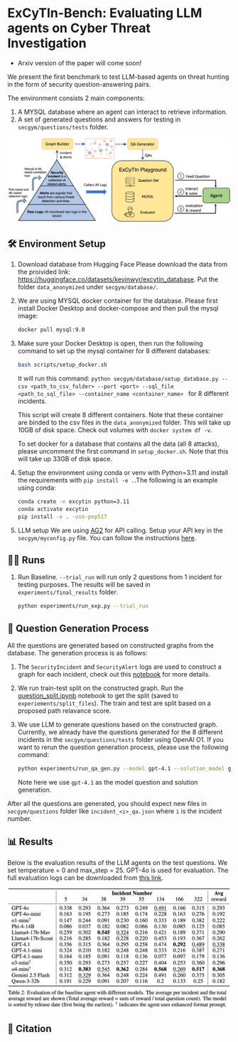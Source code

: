 # ExCyTIn-Bench: Evaluating LLM agents on Cyber Threat Investigation

- Arxiv version of the paper will come soon!

We present the first benchmark to test LLM-based agents on threat hunting in the form of security question-answering pairs.

The environment consists 2 main components:
1. A MYSQL database where an agent can interact to retrieve information.
2. A set of generated questions and answers for testing in `secgym/questions/tests` folder.


<!-- display pdf as image -->
![ExCyTIn-Bench](./secgym/assets/overview.png)


## 🛠️ Environment Setup

1. Download database from Hugging Face
    Please download the data from the proivided link: https://huggingface.co/datasets/kevinwyr/excytin_database.
    Put the folder `data_anonymized` under `secgym/database/`.

2. We are using MYSQL docker container for the database. Please first install Docker Desktop and docker-compose and then pull the mysql image:
    ```bash
    docker pull mysql:9.0
    ```

3. Make sure your Docker Desktop is open, then run the following command to set up the mysql container for 8 different databases:
    ```bash
    bash scripts/setup_docker.sh
    ```
    It will run this command: `python secgym/database/setup_database.py --csv <path_to_csv_folder> --port <port> --sql_file <path_to_sql_file> --container_name <container_name> ` for 8 different incidents.

    This script will create 8 different containers. Note that these container are binded to the csv files in the `data_anonymized` folder. This will take up 10GB of disk space.
    Check out volumes with `docker system df -v`.

    To set docker for a database that contains all the data (all 8 attacks), please uncomment the first command in `setup_docker.sh`. Note that this will take up 33GB of disk space.

4. Setup the environment using conda or venv with Python=3.11 and install the requirements with `pip install -e .`.The following is an example using conda:
    ```bash
    conda create -n excytin python=3.11
    conda activate excytin
    pip install -e . -use-pep517
    ```

5. LLM setup
    We are using [AG2](https://docs.ag2.ai/latest/) for API calling. Setup your API key in the `secgym/myconfig.py` file. You can follow the instructions [here](https://autogen-ai.github.io/autogen/docs/notebooks/autogen_uniformed_api_calling#config-list-setup).


## 🏃‍♂️ Runs

1. Run Baseline. `--trial_run` will run only 2 questions from 1 incident for testing purposes. The results will be saved in `experiments/final_results` folder.
    ```bash
    python experiments/run_exp.py --trial_run
    ```

## 🤖 Question Generation Process

All the questions are generated based on constructed graphs from the database.
The generation process is as follows:
1. The `SecurityIncident` and `SecurityAlert` logs are used to construct a graph for each incident, check out this [notebook](notebooks/extract_construct_graph.ipynb) for more details.
2. We run train-test split on the constructed graph. Run the [question_split.ipynb](notebooks/question_split.ipynb) notebook to get the split (saved to `experiements/split_files`). The train and test are split based on a proposed path relavance score.
2. We use LLM to generate questions based on the constructed graph. Currently, we already have the questions generated for the 8 different incidents in the `secgym/questions/tests` folder using OpenAI O1. If you want to rerun the question generation process, please use the following command:

    ```bash
    python experiments/run_qa_gen.py --model gpt-4.1 --solution_model gpt-4.1 --relevant_type low_split --qa_path secgym/qagen/graph_files
    ```
    Note here we use `gpt-4.1` as the model question and solution generation. 


After all the questions are generated, you should expect new files in `secgym/questions` folder like `incident_<i>_qa.json` where `i` is the incident number.


## 📊 Results

Below is the evaluation results of the LLM agents on the test questions. We set temperature = 0 and max_step = 25. GPT-4o is used for evaluation. The full evaluation logs can be downloaded from [this link](https://drive.google.com/file/d/1-tIsFJXztBVEbHTFbMXT6FcMhNLZ77f_/view?usp=sharing).

![ExCyTIn-Bench](./secgym/assets/eval_results.png)

## 📝 Citation

